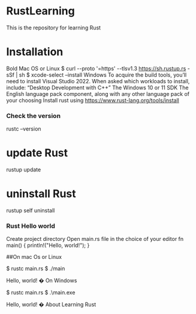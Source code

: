 # RustLearning
This is the repository for learning Rust
# Installation
Bold Mac OS or Linux
$ curl --proto '=https' --tlsv1.3 https://sh.rustup.rs -sSf | sh
$ xcode-select –install
Windows
To acquire the build tools, you’ll need to install Visual Studio 2022. When asked which workloads to install, include:
“Desktop Development with C++”
The Windows 10 or 11 SDK
The English language pack component, along with any other language pack of your choosing
Install rust using https://www.rust-lang.org/tools/install

### Check the version
rustc –version
# update Rust
rustup update
# uninstall Rust
rustup self uninstall

### Rust Hello world
Create project directory
Open main.rs file in the choice of your editor 
    fn main() {
         println!("Hello, world!");
      }

##On mac Os or Linux

$ rustc main.rs 
$ ./main 

Hello, world! �
On Windows

$ rustc main.rs 
$ .\main.exe 

Hello, world! �
About
Learning Rust

